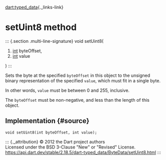 [dart:typed\_data](../../dart-typed_data/dart-typed_data-library){._links-link}

setUint8 method
===============

::: {.section .multi-line-signature}
void setUint8(

1.  [int](../../dart-core/int-class) byteOffset,
2.  [int](../../dart-core/int-class) value

)
:::

Sets the byte at the specified `byteOffset` in this object to the
unsigned binary representation of the specified `value`, which must fit
in a single byte.

In other words, `value` must be between 0 and 255, inclusive.

The `byteOffset` must be non-negative, and less than the length of this
object.

Implementation {#source}
--------------

``` {.language-dart data-language="dart"}
void setUint8(int byteOffset, int value);
```

::: {._attribution}
© 2012 the Dart project authors\
Licensed under the BSD 3-Clause \"New\" or \"Revised\" License.\
<https://api.dart.dev/stable/2.18.5/dart-typed_data/ByteData/setUint8.html>
:::
